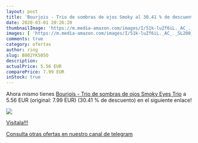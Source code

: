 ```yaml
---
layout: post
title: 'Bourjois - Trio de sombras de ojos Smoky al 30.41 % de descuento'
date: 2020-03-01 20:26:20
thumbnailImage: 'https://m.media-amazon.com/images/I/51k-luZf6iL._AC_._SL200_.jpg'
images: [ 'https://m.media-amazon.com/images/I/51k-luZf6iL._AC_._SL200_.jpg' ]
comments: true
category: ofertas
author: ring
slug: B002YK505O
description:
actualPrice: 5.56 EUR
comparePrice: 7.99 EUR
inStock: true
---
```


Ahora mismo tienes [Bourjois - Trio de sombras de ojos Smoky Eyes Trio](https://www.amazon.com/dp/B002YK505O/?tag=redken08-20) a 5.56 EUR (original: 7.99 EUR) (30.41 %  de descuento) en el siguiente enlace!

[![](https://m.media-amazon.com/images/I/51k-luZf6iL._AC_._SL200_.jpg)](https://www.amazon.com/dp/B002YK505O/?tag=redken08-20)

[Visítala!!!](https://www.amazon.com/dp/B002YK505O/?tag=redken08-20)

[Consulta otras ofertas en nuestro canal de telegram](https://t.me/s/ofertas25)
